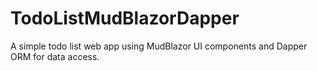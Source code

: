 # TodoListMudBlazorDapper
A simple todo list web app using MudBlazor UI components and Dapper ORM for data access.
